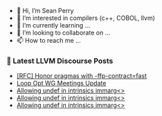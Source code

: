 - 👋 Hi, I’m Sean Perry
- 👀 I’m interested in compilers (c++, COBOL, llvm)
- 🌱 I’m currently learning ...
- 💞️ I’m looking to collaborate on ...
- 📫 How to reach me ...

<!---
s66perry/s66perry is a ✨ special ✨ repository because its `README.md` (this file) appears on your GitHub profile.
You can click the Preview link to take a look at your changes.
--->
### 📕 Latest LLVM Discourse Posts

<!-- DISCOURSE-LLVM:START -->
- [[RFC] Honor pragmas with -ffp-contract=fast](https://discourse.llvm.org/t/rfc-honor-pragmas-with-ffp-contract-fast/80797#post_5)
- [Loop Opt WG Meetings Update](https://discourse.llvm.org/t/loop-opt-wg-meetings-update/80832#post_1)
- [Allowing undef in intrinsics immarg&lt;&gt;](https://discourse.llvm.org/t/allowing-undef-in-intrinsics-immarg/80828#post_6)
- [Allowing undef in intrinsics immarg&lt;&gt;](https://discourse.llvm.org/t/allowing-undef-in-intrinsics-immarg/80828#post_5)
- [Allowing undef in intrinsics immarg&lt;&gt;](https://discourse.llvm.org/t/allowing-undef-in-intrinsics-immarg/80828#post_4)
<!-- DISCOURSE-LLVM:END -->
